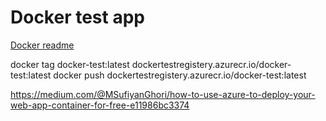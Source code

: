 # Docker test app

[Docker readme](../readme.md)



docker tag docker-test:latest dockertestregistery.azurecr.io/docker-test:latest
docker push dockertestregistery.azurecr.io/docker-test:latest

https://medium.com/@MSufiyanGhori/how-to-use-azure-to-deploy-your-web-app-container-for-free-e11986bc3374